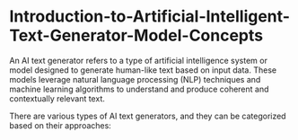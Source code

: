 # Introduction-to-Artificial-Intelligent-Text-Generator-Model-Concepts

An AI text generator refers to a type of artificial intelligence system or model designed to generate human-like text based on input data. These models leverage natural language processing (NLP) techniques and machine learning algorithms to understand and produce coherent and contextually relevant text.

There are various types of AI text generators, and they can be categorized based on their approaches:
